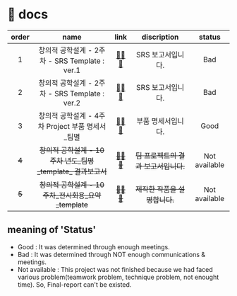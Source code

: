 # 📂 docs

| order 	|                           name                          	| link 	| discription 	| status |
|:-----:	|:-------------------------------------------------------:	|:----:	|:-----------:	| :----: |
|   1   	|          창의적 공학설계 - 2주차 - SRS Template : ver.1         	|   [💾💾💾](창의적%20공학설계%20-%202주차%20-%20SRS%20Template.doc)   	|       SRS 보고서입니다.      	| Bad |
| 2 | 창의적 공학설계 - 2주차 - SRS Template : ver.2 | [💾💾💾](https://docs.google.com/document/d/1XbRNefbo04Egzha5CYY1oDQJY-8K8nnPd4OAtews-k4/edit) | SRS 보고서입니다. | Bad |
|   3   	|     창의적 공학설계 - 4주차 Project 부품 명세서_팀별    	|   [💾💾💾](창의적%20공학설계%20-%204주차%20Project%20부품%20명세서_팀별.hwp)   	|       부품 명세서입니다.     	| Good |
|   ~~4~~   	| ~~창의적 공학설계 - 10주차 년도_팀명_template_ 결과보고서~~ 	|   [~~💾💾💾~~](창의적%20공학설계%20-%2010주차%20년도_팀명_template_%20결과보고서.hwp)   	|       ~~팀 프로젝트의 결과 보고서입니다.~~      	| Not available |
|   ~~5~~   	|     ~~창의적 공학설계 - 10주차_전시회용_요약_template~~     	|   [~~💾💾💾~~](창의적%20공학설계%20-%2010주차_전시회용_요약_template.hwp)   	|       ~~제작한 작품을 설명합니다.~~       	| Not available |

## meaning of 'Status'
- Good : It was determined through enough meetings.
- Bad : It was determined through NOT enough communications & meetings.
- Not available : This project was not finished because we had faced various problem(teamwork problem, technique problem, not enought time). So, Final-report can't be existed.